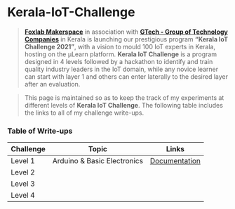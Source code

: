 # Kerala-IoT-Challenge

> [**Foxlab Makerspace**](https://www.facebook.com/foxlabmakerspace/) in association with [**GTech - Group of Technology Companies**](https://atfg.gtechindia.org/) in Kerala is launching our prestigious program **“Kerala IoT Challenge 2021”**, with a vision to mould 100 IoT experts in Kerala, hosting on the µLearn platform. **Kerala IoT Challenge** is a program designed in 4 levels followed by a hackathon to identify and train quality industry leaders in the IoT domain, while any novice learner can start with layer 1 and others can enter laterally to the desired layer after an evaluation.

> This page is maintained so as to keep the track of my experiments at different levels of **Kerala IoT Challenge**. The following table includes the links to all of my challenge write-ups. 

### Table of Write-ups
| Challenge | Topic | Links |
| --- | --- | --- |
| Level 1 | Arduino & Basic Electronics | [Documentation](https://sci-copath.github.io/Kerala-IoT-Challenge/pages/level_1) |
| Level 2 | | |
| Level 3 | | | 
| Level 4 | | |

